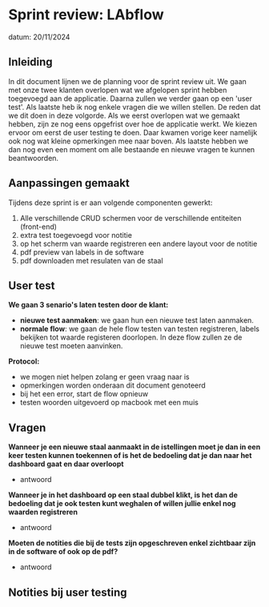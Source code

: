 # Sprint review: LAbflow

datum: 20/11/2024

## Inleiding

In dit document lijnen we de planning voor de sprint review uit. We gaan met onze twee klanten overlopen wat we afgelopen sprint hebben toegevoegd aan de applicatie. Daarna zullen we verder gaan op een 'user test'. Als laatste heb ik nog enkele vragen die we willen stellen. De reden dat we dit doen in deze volgorde. Als we eerst overlopen wat we gemaakt hebben, zijn ze nog eens opgefrist over hoe de applicatie werkt. We kiezen ervoor om eerst de user testing te doen. Daar kwamen vorige keer namelijk ook nog wat kleine opmerkingen mee naar boven. Als laatste hebben we dan nog even een moment om alle bestaande en nieuwe vragen te kunnen beantwoorden.

## Aanpassingen gemaakt

Tijdens deze sprint is er aan volgende componenten gewerkt:

1. Alle verschillende CRUD schermen voor de verschillende entiteiten (front-end)
2. extra test toegevoegd voor notitie
3. op het scherm van waarde registreren een andere layout voor de notitie
4. pdf preview van labels in de software
5. pdf downloaden met resulaten van de staal

## User test

**We gaan 3 senario's laten testen door de klant:**

- **nieuwe test aanmaken**: we gaan hun een nieuwe test laten aanmaken.
- **normale flow**: we gaan de hele flow testen van testen registreren, labels bekijken tot waarde registeren doorlopen. In deze flow zullen ze de nieuwe test moeten aanvinken.

**Protocol:**

- we mogen niet helpen zolang er geen vraag naar is
- opmerkingen worden onderaan dit document genoteerd
- bij het een error, start de flow opnieuw
- testen woorden uitgevoerd op macbook met een muis

## Vragen

**Wanneer je een nieuwe staal aanmaakt in de istellingen moet je dan in een keer testen kunnen toekennen of is het de bedoeling dat je dan naar het dashboard gaat en daar overloopt**

- antwoord

**Wanneer je in het dashboard op een staal dubbel klikt, is het dan de bedoeling dat je ook testen kunt weghalen of willen jullie enkel nog waarden registreren**

- antwoord

**Moeten de notities die bij de tests zijn opgeschreven enkel zichtbaar zijn in de software of ook op de pdf?**

- antwoord

## Notities bij user testing

